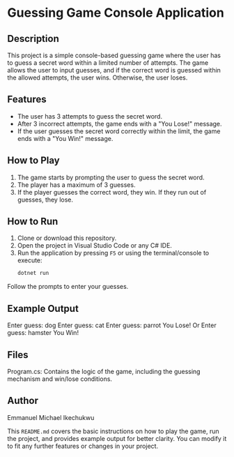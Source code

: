 # Guessing Game Console Application

## Description
This project is a simple console-based guessing game where the user has to guess a secret word within a limited number of attempts. The game allows the user to input guesses, and if the correct word is guessed within the allowed attempts, the user wins. Otherwise, the user loses.

## Features
- The user has 3 attempts to guess the secret word.
- After 3 incorrect attempts, the game ends with a "You Lose!" message.
- If the user guesses the secret word correctly within the limit, the game ends with a "You Win!" message.

## How to Play
1. The game starts by prompting the user to guess the secret word.
2. The player has a maximum of 3 guesses.
3. If the player guesses the correct word, they win. If they run out of guesses, they lose.

## How to Run
1. Clone or download this repository.
2. Open the project in Visual Studio Code or any C# IDE.
3. Run the application by pressing `F5` or using the terminal/console to execute:
   ```bash
   dotnet run
Follow the prompts to enter your guesses.
## Example Output
Enter guess: dog
Enter guess: cat
Enter guess: parrot
You Lose!
Or
Enter guess: hamster
You Win!

## Files
Program.cs: Contains the logic of the game, including the guessing mechanism and win/lose conditions.

## Author
Emmanuel Michael Ikechukwu

This `README.md` covers the basic instructions on how to play the game, run the project, and provides example output for better clarity. You can modify it to fit any further features or changes in your project.
